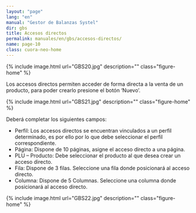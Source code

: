 ```yaml
---
layout: "page"
lang: "en"
manual: "Gestor de Balanzas Systel"
dir: gbs
title: Accesos directos
permalink: manuales/en/gbs/accesos-directos/
name: page-10
class: cuora-neo-home
---
```


{% include image.html url="GBS20.jpg" description="" class="figure-home" %}

Los accesos directos permiten acceder de forma directa a la venta de un producto, para poder crearlo presione el botón ‘Nuevo’.

{% include image.html url="GBS21.jpg" description="" class="figure-home" %}

Deberá completar los siguientes campos:
- Perfil: Los accesos directos se encuentran vinculados a un perfil determinado, es por ello por lo que debe seleccionar el perfil correspondiente.
- Página: Dispone de 10 páginas, asigne el acceso directo a una página.
- PLU – Producto: Debe seleccionar el producto al que desea crear un acceso directo.
- Fila: Dispone de 3 filas. Seleccione una fila donde posicionará al acceso directo.
- Columna: Dispone de 5 Columnas. Seleccione una columna donde posicionará al acceso directo.

{% include image.html url="GBS22.jpg" description="" class="figure-home" %}
